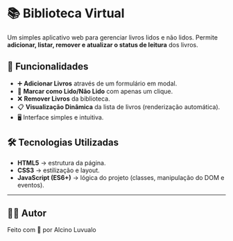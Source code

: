 # 📚 Biblioteca Virtual  
Um simples aplicativo web para gerenciar livros lidos e não lidos. Permite **adicionar, listar, remover e atualizar o status de leitura** dos livros.  

## 🚀 Funcionalidades  
- ➕ **Adicionar Livros** através de um formulário em modal.  
- 📖 **Marcar como Lido/Não Lido** com apenas um clique.  
- ❌ **Remover Livros** da biblioteca.  
- 📋 **Visualização Dinâmica** da lista de livros (renderização automática).  
- 🖥️ Interface simples e intuitiva.  

## 🛠️ Tecnologias Utilizadas  
- **HTML5** → estrutura da página.  
- **CSS3** → estilização e layout.  
- **JavaScript (ES6+)** → lógica do projeto (classes, manipulação do DOM e eventos).  
---
## 👨‍💻 Autor

Feito com 💙 por Alcino Luvualo
